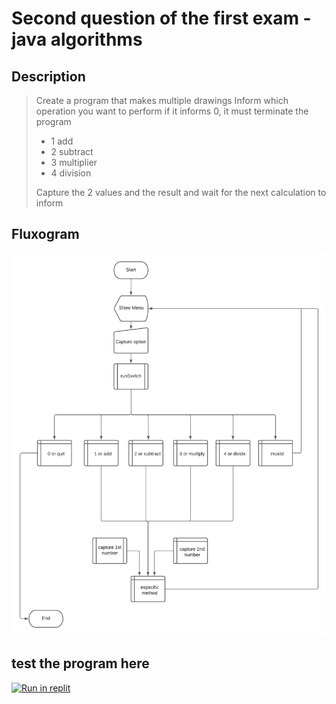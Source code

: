 # Second question of the first exam - java algorithms

## Description
> Create a program that makes multiple drawings 
> Inform which operation you want to perform if it informs 0, it must terminate the program
> - 1 add
> - 2 subtract
> - 3 multiplier
> - 4 division
> 
> Capture the 2 values and the result and wait for the next calculation to inform


## Fluxogram

![Fluxogram.](fluxogram.png "Fluxogram.")
 

## test the program here
  
[![Run in replit](https://img.shields.io/badge/-Run%20this%20code%20in%20Replit-blue?style=flat&logo=replit&logoColor=white)](https://replit.com/@RubemOliota/2Calculator#Main.java)&nbsp;